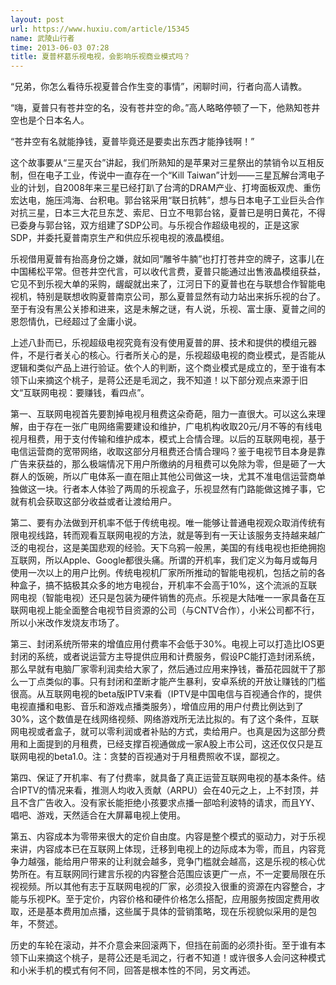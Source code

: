 ```yaml
---
layout: post
url: https://www.huxiu.com/article/15345
name: 武陵山行者
time: 2013-06-03 07:28
title: 夏普杯葛乐视电视，会影响乐视商业模式吗？
---
```

“兄弟，你怎么看待乐视夏普合作生变的事情”，闲聊时间，行者向高人请教。

“嗨，夏普只有苍井空的名，没有苍井空的命。”高人略略停顿了一下，他熟知苍井空也是个日本名人。

“苍井空有名就能挣钱，夏普毕竟还是要卖出东西才能挣钱啊！”

这个故事要从“三星灭台”讲起，我们所熟知的是苹果对三星祭出的禁销令以互相反制，但在电子工业，传说中一直存在一个“Kill Taiwan”计划——三星瓦解台湾电子业的计划，自2008年来三星已经打趴了台湾的DRAM产业、打垮面板双虎、重伤宏达电，施压鸿海、台积电。郭台铭采用“联日抗韩”，想与日本电子工业巨头合作对抗三星，日本三大花旦东芝、索尼、日立不甩郭台铭，夏普已是明日黄花，不得已委身与郭台铭，双方组建了SDP公司。与乐视合作超级电视的，正是这家SDP，并委托夏普南京生产和供应乐视电视的液晶模组。

乐视借用夏普有抬高身份之嫌，就如同“雕爷牛腩”也打打苍井空的牌子，这事儿在中国稀松平常。但苍井空代言，可以收代言费，夏普只能通过出售液晶模组获益，它见不到乐视大单的采购，龌龊就出来了，江河日下的夏普也在与联想合作智能电视机，特别是联想收购夏普南京公司，那么夏普显然有动力站出来拆乐视的台了。至于有没有黑公关掺和进来，这是未解之谜，有人说，乐视、富士康、夏普之间的恩怨情仇，已经超过了金庸小说。

上述八卦而已，乐视超级电视究竟有没有使用夏普的屏、技术和提供的模组元器件，不是行者关心的核心。行者所关心的是，乐视超级电视的商业模式，是否能从逻辑和类似产品上进行验证。依个人的判断，这个商业模式是成立的，至于谁有本领下山来摘这个桃子，是蒋公还是毛润之，我不知道！以下部分观点来源于旧文“互联网电视：要赚钱，看四点”。

第一、互联网电视首先要割掉电视月租费这朵奇葩，阻力一直很大。可以这么来理解，由于存在一张广电网络需要建设和维护，广电机构收取20元/月不等的有线电视月租费，用于支付传输和维护成本，模式上合情合理。以后的互联网电视，基于电信运营商的宽带网络，收取这部分月租费还合情合理吗？鉴于电视节目本身是靠广告来获益的，那么极端情况下用户所缴纳的月租费可以免除为零，但是砸了一大群人的饭碗，所以广电体系一直在阻止其他公司做这一块，尤其不准电信运营商单独做这一块。行者本人体验了两周的乐视盒子，乐视显然有门路能做这摊子事，它就有机会获取这部分收益或者让渡给用户。

第二、要有办法做到开机率不低于传统电视。唯一能够让普通电视观众取消传统有限电视线路，转而观看互联网电视的方法，就是等到有一天让该服务支持越来越广泛的电视台，这是美国悲观的经验。天下乌鸦一般黑，美国的有线电视也拒绝拥抱互联网，所以Apple、Google都很头痛。所谓的开机率，我们定义为每月或每月使用一次以上的用户比例。传统电视机厂家所所推动的智能电视机，包括之前的各种盒子，搞不掂极其众多的地方电视台，开机率不会高于10%，这个流派的互联网电视（智能电视）还只是包装为硬件销售的亮点。乐视是大陆唯一一家具备在互联网电视上能全面整合电视节目资源的公司（与CNTV合作），小米公司都不行，所以小米改作发烧友市场了。

第三、封闭系统所带来的增值应用付费率不会低于30%。电视上可以打造比IOS更封闭的系统，或者说运营方主导提供应用和计费服务，假设PC能打造封闭系统，那么早就有电脑厂家零利润卖给大家了，然后通过应用来挣钱，番茄花园就干了那么一丁点类似的事。只有封闭和垄断才能产生暴利，安卓系统的开放让赚钱的门槛很高。从互联网电视的beta版IPTV来看（IPTV是中国电信与百视通合作的，提供电视直播和电影、音乐和游戏点播类服务），增值应用的用户付费比例达到了30%，这个数值是在线网络视频、网络游戏所无法比拟的。有了这个条件，互联网电视或者盒子，就可以零利润或者补贴的方式，卖给用户。也真是因为这部分费用和上面提到的月租费，已经支撑百视通做成一家A股上市公司，这还仅仅只是互联网电视的beta1.0。注：贪婪的百视通对于月租费照收不误，鄙视之。

第四、保证了开机率、有了付费率，就具备了真正运营互联网电视的基本条件。结合IPTV的情况来看，推测人均收入贡献（ARPU）会在40元之上，上不封顶，并且不含广告收入。没有家长能拒绝小孩要求点播一部哈利波特的请求，而且YY、唱吧、游戏，天然适合在大屏幕电视上使用。

第五、内容成本为零带来很大的定价自由度。内容是整个模式的驱动力，对于乐视来讲，内容成本已在互联网上体现，迁移到电视上的边际成本为零，而且，内容竞争力越强，能给用户带来的让利就会越多，竞争门槛就会越高，这是乐视的核心优势所在。有互联网同行建言乐视的内容整合范围应该更广一点，不一定要局限在乐视视频。所以其他有志于互联网电视的厂家，必须投入很重的资源在内容整合，才能与乐视PK。至于定价，内容价格和硬件价格怎么搭配，应用服务按固定费用收取，还是基本费用加点播，这些属于具体的营销策略，现在乐视貌似采用的是包年，不赘述。

历史的车轮在滚动，并不介意会来回滚两下，但挡在前面的必须扑街。至于谁有本领下山来摘这个桃子，是蒋公还是毛润之，行者不知道！或许很多人会问这种模式和小米手机的模式有何不同，回答是根本性的不同，另文再述。

